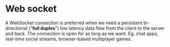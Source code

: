 # Web socket

A WebSocket connection is preferred when we need a persistent bi-directional ("**full duplex**") low latency data flow from the client to the server and back. The connection is open for as long as we want. Eg. chat apps, real-time social streams, browser-based multiplayer games.
